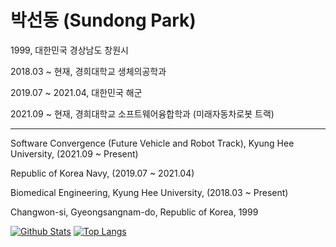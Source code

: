 # 박선동 (Sundong Park)

1999, 대한민국 경상남도 창원시

2018.03 ~ 현재, 경희대학교 생체의공학과

2019.07 ~ 2021.04, 대한민국 해군

2021.09 ~ 현재, 경희대학교 소프트웨어융합학과 (미래자동차로봇 트랙)

---
Software Convergence (Future Vehicle and Robot Track), Kyung Hee University, (2021.09 ~ Present)

Republic of Korea Navy, (2019.07 ~ 2021.04)

Biomedical Engineering, Kyung Hee University, (2018.03 ~ Present)

Changwon-si, Gyeongsangnam-do, Republic of Korea, 1999

[![Github Stats](https://github-readme-stats.vercel.app/api?username=sundongpark&show_icons=true)](https://github.com/sundongpark/sundongpark)
[![Top Langs](https://github-readme-stats.vercel.app/api/top-langs/?username=sundongpark&langs_count=3&layout=compact&theme=default&exclude_repo=sundongpark.github.io)](https://github.com/sundongpark/sundongpark)


<!--
**sundongpark/sundongpark** is a ✨ _special_ ✨ repository because its `README.md` (this file) appears on your GitHub profile.

Here are some ideas to get you started:

- 🔭 I’m currently working on ...
- 🌱 I’m currently learning ...
- 👯 I’m looking to collaborate on ...
- 🤔 I’m looking for help with ...
- 💬 Ask me about ...
- 📫 How to reach me: ...
- 😄 Pronouns: ...
- ⚡ Fun fact: ...
-->

